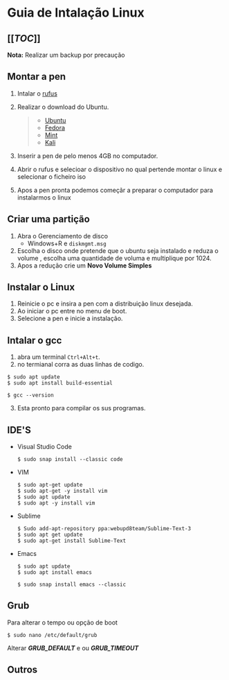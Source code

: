 # Guia de Intalação Linux  

[[_TOC_]]  
---

**Nota:** Realizar um backup por precaução
## Montar a pen  
1. Intalar o [rufus](https://rufus.ie/en/)
2. Realizar o download do Ubuntu.
    >- [Ubuntu](https://ubuntu.com/download)
    > - [Fedora](https://getfedora.org/)
    > - [Mint](https://linuxmint.com/)  
    > - [Kali](https://www.kali.org/)

3. Inserir a pen de pelo menos 4GB no computador.
4. Abrir o rufus e selecioar o dispositivo no qual pertende montar o linux e selecionar o ficheiro iso  
5. Apos a pen pronta podemos começãr a preparar o computador para instalarmos o linux

## Criar uma partição  

1. Abra o Gerenciamento de disco
    - Windows+R e `diskmgmt.msg` 
2. Escolha o disco onde pretende que o ubuntu seja instalado e reduza o volume , escolha uma quantidade de voluma e multiplique por 1024.
3. Apos a redução crie um **Novo Volume Simples**  

## Instalar o Linux  
1. Reinicie o pc e insira a pen com a distribuição linux desejada.
2. Ao iniciar o pc entre no menu de boot.
3. Selecione a pen e inicie a instalação.

## Intalar o gcc  
1. abra um terminal `Ctrl+Alt+t`.  
2. no termianal corra as duas linhas de codigo.
``` shell
$ sudo apt update
$ sudo apt install build-essential
```
``` shell
$ gcc --version
```
3. Esta pronto para compilar os sus programas.

## IDE'S  
-  Visual Studio Code
    ``` shell
    $ sudo snap install --classic code
    ```
- VIM
    ``` shell
    $ sudo apt-get update
    $ sudo apt-get -y install vim
    $ sudo apt update
    $ sudo apt -y install vim
    
    ```  
- Sublime
    ``` shell
    $ Sudo add-apt-repository ppa:webupd8team/Sublime-Text-3
    $ sudo apt get update
    $ sudo apt-get install Sublime-Text
    ```  
- Emacs
    ``` shell
    $ sudo apt update
    $ sudo apt install emacs
    ```
    ``` shell
    $ sudo snap install emacs --classic
    ```
## Grub  
Para alterar o tempo ou opção de boot
``` shell
$ sudo nano /etc/default/grub
```
Alterar **_GRUB_DEFAULT_**
 e ou **_GRUB_TIMEOUT_**  

## Outros  

